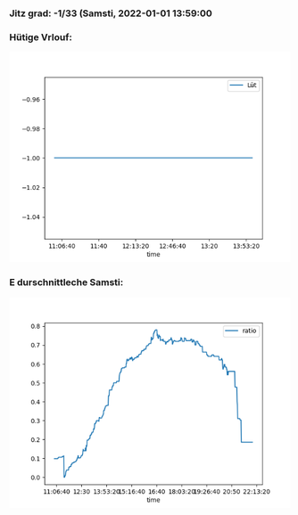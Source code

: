 ### Jitz grad: -1/33 (Samsti, 2022-01-01 13:59:00

### Hütige Vrlouf:
![Graph](Today.png)

### E durschnittleche Samsti:
![Graph](Samsti.png)